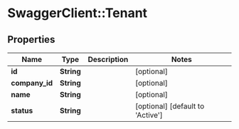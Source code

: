 # SwaggerClient::Tenant

## Properties
Name | Type | Description | Notes
------------ | ------------- | ------------- | -------------
**id** | **String** |  | [optional] 
**company_id** | **String** |  | [optional] 
**name** | **String** |  | [optional] 
**status** | **String** |  | [optional] [default to &#x27;Active&#x27;]

